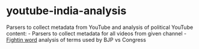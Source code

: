 # youtube-india-analysis
Parsers to collect metadata from YouTube and analysis of political YouTube content:
	- Parsers to collect metadata for all videos from given channel
	- [Fightin word](https://www.cambridge.org/core/journals/political-analysis/article/fightin-words-lexical-feature-selection-and-evaluation-for-identifying-the-content-of-political-conflict/81B3703230D21620B81EB6E2266C7A66) analysis of terms used by BJP vs Congress
